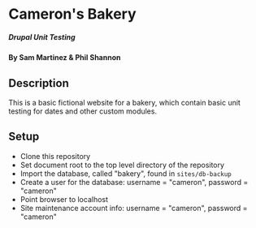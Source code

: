 # Cameron's Bakery

##### Drupal Unit Testing

#### By Sam Martinez & Phil Shannon

## Description

This is a basic fictional website for a bakery, which contain basic unit testing for dates and other custom modules.

## Setup

* Clone this repository
* Set document root to the top level directory of the repository
* Import the database, called "bakery", found in `sites/db-backup`
* Create a user for the database: username = "cameron", password = "cameron"
* Point browser to localhost
* Site maintenance account info: username = "cameron", password = "cameron"
